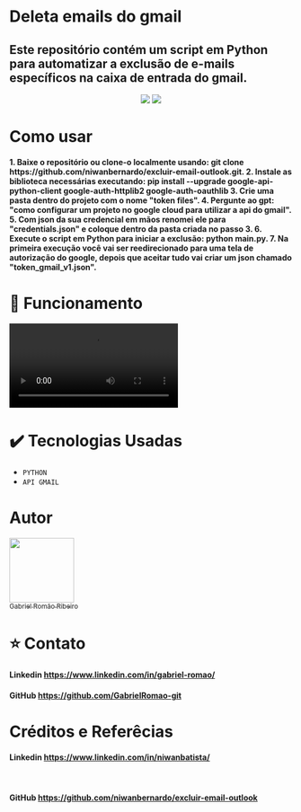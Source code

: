 <h1 alingn="center">Deleta emails do gmail</h1>
 
<h2>Este repositório contém um script em Python para automatizar a exclusão de e-mails específicos na caixa de entrada do gmail.</h2>

<p align="center">
<img src="http://img.shields.io/static/v1?label=STATUS&message=FINALIZADO&color=GREEN&style=for-the-badge"/>
<img src="https://img.shields.io/github/stars/GabrielRomao-git/Projeto_Hotel?style=social" heigth="100%"/>
</p>

# Como usar
<p><h4>1. Baixe o repositório ou clone-o localmente usando: git clone https://github.com/niwanbernardo/excluir-email-outlook.git.
2. Instale as biblioteca necessárias executando: pip install --upgrade google-api-python-client google-auth-httplib2 google-auth-oauthlib
3. Crie uma pasta dentro do projeto com o nome "token files".
4. Pergunte ao gpt: "como configurar um projeto no google cloud para utilizar a api do gmail".
5. Com json da sua credencial em mãos renomei ele para "credentials.json" e coloque dentro da pasta criada no passo 3.
6. Execute o script em Python para iniciar a exclusão: python main.py.
7. Na primeira execução você vai ser reedirecionado para uma tela de autorização do google, depois que aceitar tudo vai criar um json chamado "token_gmail_v1.json".


# :hammer: Funcionamento
<video src="![image](https://github.com/user-attachments/assets/22d8790c-b24c-4767-93c6-bd594dcc3ae5)"/></video>

# :heavy_check_mark: Tecnologias Usadas
<ul>
<li><code>PYTHON</code></li>
  <li><code>API GMAIL</code></li>
</ul>


# Autor

 [<img src="https://avatars.githubusercontent.com/u/110436354?v=4" width=115><br><sub>Gabriel Romão Ribeiro</sub>](https://github.com/GabrielRomao-git)
 
 # :star: Contato
 
 <a><h4>Linkedin https://www.linkedin.com/in/gabriel-romao/</h4></a>
 <a><h4>GitHub https://github.com/GabrielRomao-git</h4></a>

 # Créditos e Referêcias
 <a><h4>Linkedin https://www.linkedin.com/in/niwanbatista/</h4></a>  
<a><h4>GitHub https://github.com/niwanbernardo/excluir-email-outlook</h4></a>
<a><h4><h4><a>
